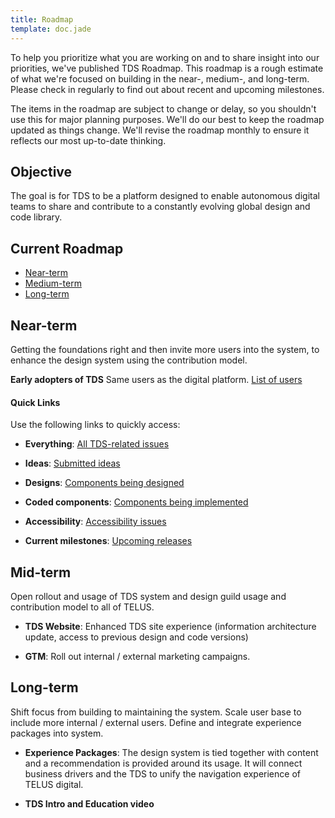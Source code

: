 ```yaml
---
title: Roadmap
template: doc.jade
---
```


To help you prioritize what you are working on and to share insight into our priorities, we've published TDS Roadmap. This roadmap is a rough estimate of what we're focused on building in the near-, medium-, and long-term. Please check in regularly to find out about recent and upcoming milestones.

The items in the roadmap are subject to change or delay, so you shouldn't use this for major planning purposes. We'll do our best to keep the roadmap updated as things change. We'll revise the roadmap monthly to ensure it reflects our most up-to-date thinking.

## Objective
The goal is for TDS to be a platform designed to enable autonomous digital teams to share and contribute to a constantly evolving global design and code library.


## Current Roadmap
- [Near-term](#near-term)
- [Medium-term](#medium-term)
- [Long-term](#long-term)


## Near-term
Getting the foundations right and then invite more users into the system, to enhance the design system using the contribution model.

**Early adopters of TDS**
Same users as the digital platform. [List of users](https://docs.google.com/presentation/d/1uS5J-eOtH1Mpu0maaDX9FEUM2fSXCQs04LjDigj1w4g/edit#slide=id.g1d1d5be03d_0_573)


#### Quick Links
Use the following links to quickly access:

- **Everything**: [All TDS-related issues](https://github.com/telusdigital/telus-thorium-core/issues)

- **Ideas**: [Submitted ideas](https://github.com/telusdigital/telus-thorium-core/issues?q=is%3Aopen+is%3Aissue+label%3A%22%5BStatus%5D+Idea%22)

- **Designs**: [Components being designed](https://github.com/telusdigital/telus-thorium-core/issues?q=is%3Aopen+label%3A%22%5BCategory%5D+Design%22+label%3A%22%5BStatus%5D+In+progress%22)

- **Coded components**: [Components being implemented](https://github.com/telusdigital/telus-thorium-core/issues?q=is%3Aopen+is%3Aissue+label%3A%22%5BType%5D+Component%22+label%3A%22%5BStatus%5D+In+progress%22)

- **Accessibility**: [Accessibility issues](https://github.com/telusdigital/telus-thorium-core/issues?q=is%3Aopen+is%3Aissue+label%3A%22%5BCategory%5D+Accessibility%22)

- **Current milestones**: [Upcoming releases](https://github.com/telusdigital/telus-thorium-core/milestones)


## Mid-term
Open rollout and usage of TDS system and design guild usage and contribution model to all of TELUS.

- **TDS Website**: Enhanced TDS site experience (information architecture update, access to previous design and code versions)

- **GTM**: Roll out internal / external marketing campaigns.


## Long-term
Shift focus from building to maintaining the system. Scale user base to include more internal / external users. Define and integrate experience packages into system.

- **Experience Packages**: The design system is tied together with content and a recommendation is provided around its usage. It will connect business drivers and the TDS to unify the navigation experience of TELUS digital.

- **TDS Intro and Education video**
